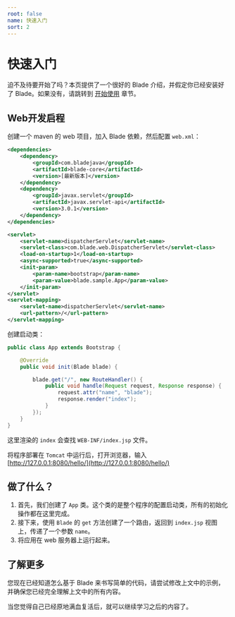```yaml
---
root: false
name: 快速入门
sort: 2
---
```


# 快速入门

迫不及待要开始了吗？本页提供了一个很好的 Blade 介绍，并假定你已经安装好了 Blade。如果没有，请跳转到 [开始使用](./getting_start) 章节。

## Web开发启程

创建一个 maven 的 web 项目，加入 Blade 依赖，然后配置 `web.xml`：

```xml
<dependencies>
	<dependency>
		<groupId>com.bladejava</groupId>
		<artifactId>blade-core</artifactId>
		<version>[最新版本]</version>
	</dependency>
	<dependency>
		<groupId>javax.servlet</groupId>
		<artifactId>javax.servlet-api</artifactId>
		<version>3.0.1</version>
	</dependency>
</dependencies>
```

```xml
<servlet>
	<servlet-name>dispatcherServlet</servlet-name>
	<servlet-class>com.blade.web.DispatcherServlet</servlet-class>
	<load-on-startup>1</load-on-startup>
	<async-supported>true</async-supported>
	<init-param>
		<param-name>bootstrap</param-name>
		<param-value>blade.sample.App</param-value>
	</init-param>
</servlet>
<servlet-mapping>
	<servlet-name>dispatcherServlet</servlet-name>
	<url-pattern>/</url-pattern>
</servlet-mapping>
```

创建启动类：

```java
public class App extends Bootstrap {

    @Override
    public void init(Blade blade) {

        blade.get("/", new RouteHandler() {
            public void handle(Request request, Response response) {
                request.attr("name", "blade");
                response.render("index");
            }
        });
    }
}
```

这里渲染的 `index` 会查找 `WEB-INF/index.jsp` 文件。

将程序部署在 `Tomcat` 中运行后，打开浏览器，输入 [http://127.0.0.1:8080/hello/](http://127.0.0.1:8080/hello/)

## 做了什么？

1. 首先，我们创建了 `App` 类。这个类的是整个程序的配置启动类，所有的初始化操作都在这里完成。
2. 接下来，使用 `Blade` 的 `get` 方法创建了一个路由，返回到 `index.jsp` 视图上，传递了一个参数 `name`。
3. 将应用在 web 服务器上运行起来。

## 了解更多

您现在已经知道怎么基于 Blade 来书写简单的代码，请尝试修改上文中的示例，并确保您已经完全理解上文中的所有内容。

当您觉得自己已经原地满血复活后，就可以继续学习之后的内容了。